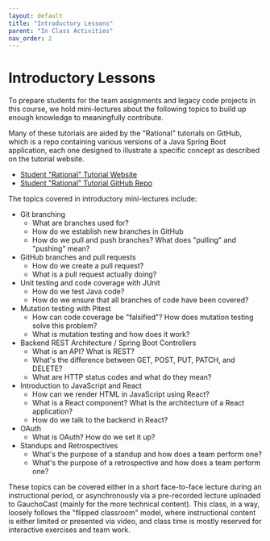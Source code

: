 ```yaml
---
layout: default
title: "Introductory Lessons"
parent: "In Class Activities"
nav_order: 2
---
```


# Introductory Lessons

To prepare students for the team assignments and legacy code projects in this course, we hold mini-lectures about the following topics to build up enough knowledge to meaningfully contribute.

Many of these tutorials are aided by the "Rational" tutorials on GitHub, which is a repo containing various versions of a Java Spring Boot application, each one designed to illustrate a specific concept as described on the tutorial website.

* [Student "Rational" Tutorial Website](https://ucsb-cs156.github.io/tutorials/student/)
* [Student "Rational" Tutorial GitHub Repo](https://github.com/ucsb-cs156/student-tutorial)

The topics covered in introductory mini-lectures include:

* Git branching
  * What are branches used for?
  * How do we establish new branches in GitHub
  * How do we pull and push branches? What does "pulling" and "pushing" mean?
* GitHub branches and pull requests
  * How do we create a pull request?
  * What is a pull request actually doing?
* Unit testing and code coverage with JUnit
  * How do we test Java code?
  * How do we ensure that all branches of code have been covered?
* Mutation testing with Pitest
  * How can code coverage be "falsified"? How does mutation testing solve this problem?
  * What is mutation testing and how does it work?
* Backend REST Architecture / Spring Boot Controllers
  * What is an API? What is REST?
  * What's the difference between GET, POST, PUT, PATCH, and DELETE?
  * What are HTTP status codes and what do they mean?
* Introduction to JavaScript and React
  * How can we render HTML in JavaScript using React?
  * What is a React component? What is the architecture of a React application?
  * How do we talk to the backend in React?
* OAuth
  * What is OAuth? How do we set it up?
* Standups and Retrospectives
  * What's the purpose of a standup and how does a team perform one?
  * What's the purpose of a retrospective and how does a team perform one?

These topics can be covered either in a short face-to-face lecture during an instructional period, or asynchronously via a pre-recorded lecture uploaded to GauchoCast (mainly for the more technical content). This class, in a way, loosely follows the "flipped classroom" model, where instructional content is either limited or presented via video, and class time is mostly reserved for interactive exercises and team work.
